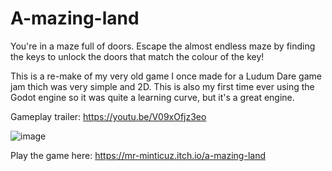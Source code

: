 # A-mazing-land
You're in a maze full of doors. Escape the almost endless maze by finding the keys to unlock the doors that match the colour of the key!

This is a re-make of my very old game I once made for a Ludum Dare game jam thich was very simple and 2D. This is also my first time ever using the Godot engine so it was quite a learning curve, but it's a great engine.

Gameplay trailer: https://youtu.be/V09xOfjz3eo

![image](https://user-images.githubusercontent.com/23738870/109394919-73495700-7921-11eb-95d4-977a1a5e7b60.png)

Play the game here: https://mr-minticuz.itch.io/a-mazing-land
